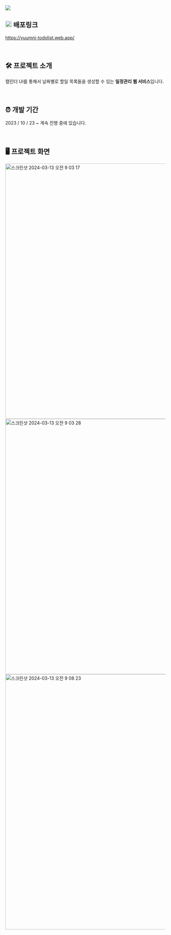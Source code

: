 <img src="https://capsule-render.vercel.app/api?type=waving&height=150&section=header&text=✨윰니의%20투두리스트✨&fontSize=35&fontColor=ffffff&color=timeGradient&fontAlignY=33" />

## <img src="public/favicon.ico" width="20" height="20" /> 배포링크

<a href="https://yuumni-todolist.web.app/">https://yuumni-todolist.web.app/</a>  
<br/>
<br/>

## 🛠️ 프로젝트 소개

캘린더 UI를 통해서 날짜별로 할일 목록들을 생성할 수 있는 **일정관리 웹 서비스**입니다.  
<br/>
<br/>

## ⏰ 개발 기간

2023 / 10 / 23 ~ 계속 진행 중에 있습니다.  
<br/>
<br/>

## 🖥️ 프로젝트 화면

<img width="800" alt="스크린샷 2024-03-13 오전 9 03 17" src="https://github.com/JeongYunmin/yuumni-todolist/assets/125978352/47d5953e-5d10-4f66-9e7e-bba21a02e1b0">  
<img width="800" alt="스크린샷 2024-03-13 오전 9 03 28" src="https://github.com/JeongYunmin/yuumni-todolist/assets/125978352/2815f4de-2ef4-4f94-8e4f-911ddfe98d3f">  
<img width="800" alt="스크린샷 2024-03-13 오전 9 08 23" src="https://github.com/JeongYunmin/yuumni-todolist/assets/125978352/381b6045-7947-49fc-aa60-115d054bb865">


